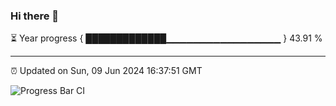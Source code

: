 ### Hi there 👋

⏳ Year progress { █████████████▁▁▁▁▁▁▁▁▁▁▁▁▁▁▁▁▁ } 43.91 %

---

⏰ Updated on Sun, 09 Jun 2024 16:37:51 GMT

![Progress Bar CI](https://github.com/IshwaranRudhara/GIT-ACTION/workflows/Progress%20Bar%20CI/badge.svg)
